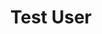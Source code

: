 ---
# Display name
title: Test User

# Username (this should match the folder name)
authors:
- test-user

# Is this the primary user of the site?
superuser: true

# Role/position
role: Role

# Organizations/Affiliations
organizations:
- name: Sapienza University of Rome
  url: "https://www.di.uniroma1.it/en"

# Short bio (displayed in user profile at end of posts)
#bio:

# interests:
# - travelling
# - swimming & skiing (actually, _any_ sport!)
# - riding motorbike

# education:
#   courses:
#   - course: PhD in Computer Science
#     institution: Ca' Foscari University of Venice, Italy
#     year: 2011
#   - course: MSc in Computer Science
#     institution: University of Pisa, Italy
#     year: 2005
#   - course: BSc in Computer Science
#     institution: University of Pisa, Italy
#     year: 2002

# Social/Academic Networking
# For available icons, see: https://sourcethemes.com/academic/docs/widgets/#icons
#   For an email link, use "fas" icon pack, "envelope" icon, and a link in the
#   form "mailto:your-email@example.com" or "#contact" for contact widget.
# social:
# - icon: envelope
#   icon_pack: fas
#   link: 'mailto:tolomei@di.uniroma1.it'  # For a direct email link, use "mailto:your-email@example.com".
# - icon: twitter
#   icon_pack: fab
#   link: https://twitter.com/gtolomei
# - icon: linkedin
#   icon_pack: fab
#   link: https://linkedin.com/in/gabrieletolomei
# - icon: google-scholar
#   icon_pack: ai
#   link: https://scholar.google.com/citations?user=Y2R2DXEAAAAJ&hl=en
# - icon: orcid
#   icon_pack: ai
#   link: https://orcid.org/0000-0001-7471-6659
# - icon: github
#   icon_pack: fab
#   link: https://github.com/gtolomei
# # Link to a PDF of your resume/CV from the About widget.
# # To enable, copy your resume/CV to `static/media/cv.pdf` and uncomment the lines below.  
# - icon: cv
#   icon_pack: ai
#   link: media/cv.pdf

# Enter email to display Gravatar (if Gravatar enabled in Config)
email: "test-user@gmail.com"
  
# Organizational groups that you belong to (for People widget)
#   Set this to `[]` or comment out if you are not using People widget.  
user_groups:
- Lab Head
- Grad Students
---